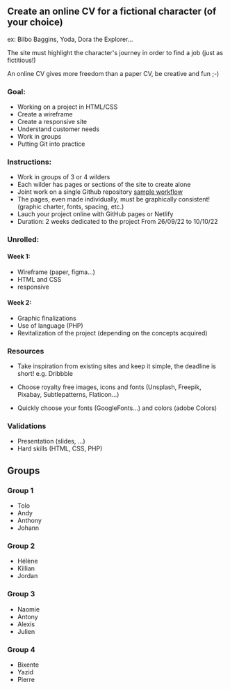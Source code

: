 ## Create an online CV for a fictional character (of your choice)
ex: Bilbo Baggins, Yoda, Dora the Explorer…


The site must highlight the character's journey in order to find a job (just as fictitious!)

An online CV gives more freedom than a paper CV, be creative and fun ;-)

### Goal:

* Working on a project in HTML/CSS
* Create a wireframe
* Create a responsive site
* Understand customer needs
* Work in groups
* Putting Git into practice

### Instructions:

* Work in groups of 3 or 4 wilders
* Each wilder has pages or sections of the site to create alone
* Joint work on a single Github repository [sample workflow](https://wildcodeschool.github.io/workflow-project-1/)
* The pages, even made individually, must be graphically consistent! (graphic charter, fonts, spacing, etc.)
* Lauch your project online with GitHub pages or Netlify
* Duration: 2 weeks dedicated to the project From 26/09/22 to 10/10/22

### Unrolled:

#### Week 1:
* Wireframe (paper, figma…)
* HTML and CSS
* responsive

#### Week 2:
* Graphic finalizations
* Use of language (PHP)
* Revitalization of the project (depending on the concepts acquired)

### Resources
* Take inspiration from existing sites and keep it simple, the deadline is short!
  e.g. Dribbble

* Choose royalty free images, icons and fonts (Unsplash, Freepik, Pixabay, Subtlepatterns, Flaticon...)

* Quickly choose your fonts (GoogleFonts…) and colors (adobe Colors)

### Validations
* Presentation (slides, ...)
* Hard skills (HTML, CSS, PHP)

## Groups

### Group 1
* Tolo
* Andy
* Anthony
* Johann

### Group 2
* Hélène
* Killian
* Jordan

### Group 3
* Naomie
* Antony
* Alexis
* Julien

### Group 4
* Bixente
* Yazid
* Pierre



